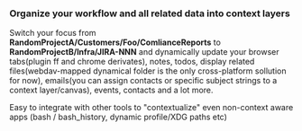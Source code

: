 ### Organize your workflow and all related data into context layers

Switch your focus from **RandomProjectA/Customers/Foo/ComlianceReports** to **RandomProjectB/Infra/JIRA-NNN** and dynamically update your browser tabs(plugin ff and chrome derivates), notes, todos, display related files(webdav-mapped dynamical folder is the only cross-platform sollution for now), emails(you can assign contacts or specific subject strings to a context layer/canvas), events, contacts and a lot more. 

Easy to integrate with other tools to "contextualize" even non-context aware apps (bash / bash_history, dynamic profile/XDG paths etc)

